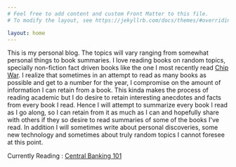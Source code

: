 ```yaml
---
# Feel free to add content and custom Front Matter to this file.
# To modify the layout, see https://jekyllrb.com/docs/themes/#overriding-theme-defaults

layout: home
---
```



This is my personal blog. The topics will vary ranging from somewhat personal things to book summaries. I love reading books on random topics, specially non-fiction fact driven books like the one I most recently read [Chip War](https://www.goodreads.com/book/show/60321447-chip-war?ref=nav_sb_ss_1_9). I realize that sometimes in an attempt to read as many books as possible and get to a number for the year, I compromise on the amount of information I can retain from a book. This kinda makes the process of reading academic but I do desire to retain interesting anecdotes and facts from every book I read. Hence I will attempt to summarize every book I read as I go along, so I can retain from it as much as I can and hopefully share with others if they so desire to read summaries of some of the books I've read. In addition I will sometimes write about personal discoveries, some new technology and sometimes about truly random topics I cannot foresee at this point. 

Currently Reading : [Central Banking 101](https://www.goodreads.com/en/book/show/56863052)



